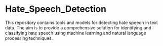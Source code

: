 # Hate_Speech_Detection
This repository contains tools and models for detecting hate speech in text data. The aim is to provide a comprehensive solution for identifying and classifying hate speech using machine learning and natural language processing techniques.
